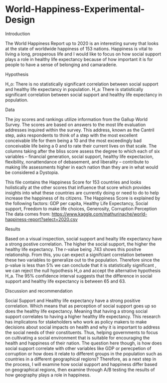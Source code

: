 # World-Happiness-Experimental-Design

Introduction

The World Happiness Report up to 2020 is an interesting survey that looks at the state of worldwide happiness of 153 nations.
Happiness is vital to living a long, prosperous life and I would like to focus on how social support plays a role in healthy life expectancy because of how important it is for people to have a sense of belonging and camaraderie.

Hypothesis

H_o: There is no statistically significant correlation between social support and healthy life expectancy in population.
H_a: There is statistically significant correlation between social support and healthy life expectancy in population.

Data

The joy scores and rankings utilize information from the Gallup World Survey. The scores are based on answers to the most life evaluation addresses inquired within the survey. This address, known as the Cantril step, asks respondents to think of a step with the most excellent conceivable life for them being a 10 and the most exceedingly bad conceivable life being a 0 and to rate their current lives on that scale.
The columns taking after the bliss score assess the degree to which each of six variables – financial generation, social support, healthy life expectacion, flexibility, nonattendance of debasement, and liberality – contribute to making life assessments higher in each nation than they are in what would be considered a Dystopia.

This file contains the Happiness Score for 153 countries and looks holistically at the other scores that influence that score which provides insights into what these countries are currently doing or need to do to help increase the happiness of its citizens. The Happiness Score is explained by the following factors: GDP per capita, Healthy Life Expectancy, Social support, Freedom to make life choices, Generosity, Corruption Perception The data comes from: https://www.kaggle.com/mathurinache/world-happiness-report?select=2020.csv



Results

Based on a visual inspection, social support and healty life expectancy have a strong postive correlation. The higher the social support, the higher the healthy life expectancy. The r-value being .743 shows this positve relationship. From this, you can expect a signifciant correlation between these two variables to generalize out to the population.
Therefore since the p-value is less than 5% we can conclude that it is statistically significant , we can reject the null hypothesis H_o and accept the alternative hypothesis H_a.
The 95% confidence interval suggests that the difference in social support and healthy life expectancy is between 65 and 63.

Discussion and recommendation

Social Support and Healthy life expectancy have a strong positive correlation. Which means that as perception of social support goes up so does the healthy life expectancy. Meaning that having a strong social support correlates to having a higher healthy life expectancy.
This research has implicatons for stakeholders who work as policy makers to make decisions about social impacts on health and why it is important to address the social needs of their constituents. Thus, helping governments to focus on cultivating a social environment that is suitable for encouraging the health and happiness of their nation.
The question here though, is how does social support correlate with other variables like GDP or perecpetion of corruption or how does it relate to different groups in the population such as countries in a different geographical regions? Therefore, as a next step in the process, I will examine how social support and happiness differ based on geographical regions, then examine through A/B testing the results of how geography plays a role in happiness.
